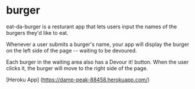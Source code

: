 # burger

eat-da-burger is a resturant app that lets users input the names of the burgers they'd like to eat. 

Whenever a user submits a burger's name, your app will display the burger on the left side of the page -- waiting to be devoured.

Each burger in the waiting area also has a Devour it! button. When the user clicks it, the burger will move to the right side of the page.

[Heroku App] (https://damp-peak-88458.herokuapp.com/)


